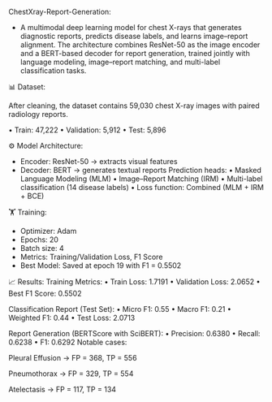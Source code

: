 ChestXray-Report-Generation:

- A multimodal deep learning model for chest X-rays that generates diagnostic reports, predicts disease labels, and learns image–report alignment. The architecture combines ResNet-50 as the image encoder and a BERT-based decoder for report generation, trained jointly with language modeling, image–report matching, and multi-label classification tasks.

📊 Dataset:

After cleaning, the dataset contains 59,030 chest X-ray images with paired radiology reports.

• Train: 47,222
• Validation: 5,912
• Test: 5,896

⚙️ Model Architecture:
- Encoder: ResNet-50 → extracts visual features
- Decoder: BERT → generates textual reports
Prediction heads:
• Masked Language Modeling (MLM)
• Image–Report Matching (IRM)
• Multi-label classification (14 disease labels)
• Loss function: Combined (MLM + IRM + BCE)

🏋️ Training:
- Optimizer: Adam
- Epochs: 20
- Batch size: 4
- Metrics: Training/Validation Loss, F1 Score
- Best Model: Saved at epoch 19 with F1 = 0.5502

📈 Results:
Training Metrics:
• Train Loss: 1.7191
• Validation Loss: 2.0652
• Best F1 Score: 0.5502

Classification Report (Test Set):
• Micro F1: 0.55
• Macro F1: 0.21
• Weighted F1: 0.44
• Test Loss: 2.0713

Report Generation (BERTScore with SciBERT):
• Precision: 0.6380
• Recall: 0.6238
• F1: 0.6292
Notable cases:

Pleural Effusion → FP = 368, TP = 556

Pneumothorax → FP = 329, TP = 554

Atelectasis → FP = 117, TP = 134
